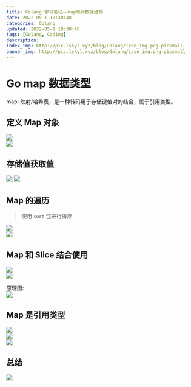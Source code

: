 ```yaml
---
title: Golang 学习笔记——map映射数据结构
date: 2022-05-1 18:30:48
categories: Golang
updated: 2022-05-1 18:30:48
tags: [Golang, Coding]
description: 
index_img: http://pic.lskyl.xyz/blog/Golang/icon_img.png-picsmall
banner_img: http://pic.lskyl.xyz/blog/Golang/icon_img.png-picsmall
---
```


# Go map 数据类型  

map: 映射/哈希表，是一种转码用于存储键值对的结合，属于引用类型。

## 定义 Map 对象

![](http://pic.lskyl.xyz/blog/Golang/map-1.png-picsmall)  
![](http://pic.lskyl.xyz/blog/Golang/20220424210757.png-picsmall)  

## 存储值获取值

![](http://pic.lskyl.xyz/blog/Golang/map-3.png-picsmall)
![](http://pic.lskyl.xyz/blog/Golang/map-4.png-picsmall)  

## Map 的遍历

> 使用 `sort` 包进行排序.  

![](http://pic.lskyl.xyz/blog/Golang/map-6.png-picsmall)  
![](http://pic.lskyl.xyz/blog/Golang/map-7.png-picsmall)  

## Map 和 Slice 结合使用

![](http://pic.lskyl.xyz/blog/Golang/map-8.png-picsmall)  
![](http://pic.lskyl.xyz/blog/Golang/map-9.png-picsmall)  

原理图:  
![](http://pic.lskyl.xyz/blog/Golang/mapWithSlice.png-picsmall)  

## Map 是引用类型

![](http://pic.lskyl.xyz/blog/Golang/map-12.png-picsmall)  
![](http://pic.lskyl.xyz/blog/Golang/map-10.png-picsmall)  
![](http://pic.lskyl.xyz/blog/Golang/map-11.png-picsmall)  

## 总结

![](http://pic.lskyl.xyz/blog/Golang/map-5.png-picsmall)  
